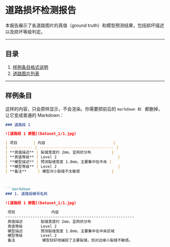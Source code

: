 # 道路损坏检测报告

 本报告展示了各道路图片的真值（ground truth）和模型预测结果，包括损坏描述以及损坏等级判定。

---

## 目录

1. [样例条目格式说明](#样例条目)
2. [道路图片列表](#道路图片列表)

---

## 样例条目

这样的内容，只会原样显示，不会渲染。你需要把前后的 ```markdown 和 ``` 都删掉，让它变成普通的 Markdown：

```md
### 道路段 1

![道路段 1 原图](Dataset_1/1.jpg)

| 项目       | 内容                              |
| ---------- | --------------------------------- |
| **真值描述** | 裂缝宽度约 2mm，呈网状分布         |
| **真值等级** | Level 2                           |
| **模型描述** | 预测裂缝宽度 1.8mm，主要集中在中央 |
| **模型等级** | Level 2                           |
| **备注**     | 模型对小裂缝不太敏感              |



```markdown
### 1. 道路段编号名称

![道路段 1 原图](Dataset_1/1.jpg)

 项目                内容                                
---------------------------------------------------------
 真值描述        裂缝宽度约 2mm，呈网状分布             
 真值等级        Level 2                             
 模型描述        预测裂缝宽度 1.8mm，主要集中在中央区域 
 模型等级        Level 2                             
 备注            模型较好地捕捉了主要裂缝，但对边缘小裂缝不敏感。 
